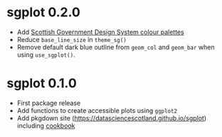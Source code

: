 # sgplot 0.2.0

* Add [Scottish Government Design System colour palettes](https://designsystem.gov.scot/guidance/charts/data-visualisation-colour-palettes)
* Reduce `base_line_size` in `theme_sg()`
* Remove default dark blue outline from `geom_col` and `geom_bar` when using `use_sgplot()`.

# sgplot 0.1.0

* First package release
* Add functions to create accessible plots using `ggplot2`
* Add pkgdown site (https://datasciencescotland.github.io/sgplot) including [cookbook](https://datasciencescotland.github.io/sgplot/articles/cookbook.html)
